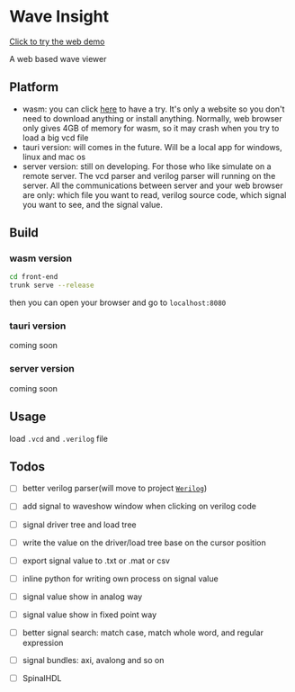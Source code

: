 # Wave Insight

[Click to try the web demo](https://wave-insight.github.io/wave-insight/)

A web based wave viewer

## Platform

* wasm: you can click [here](https://wave-insight.github.io/wave-insight/) to have a try. It's only a website so you don't need to download anything or install anything. Normally, web browser only gives 4GB of memory for wasm, so it may crash when you try to load a big vcd file
* tauri version: will comes in the future. Will be a local app for windows, linux and mac os
* server version: still on developing. For those who like simulate on a remote server. The vcd parser and verilog parser will running on the server. All the communications between server and your web browser are only: which file you want to read, verilog source code, which signal you want to see, and the signal value.

## Build

### wasm version

```bash
cd front-end
trunk serve --release
```

then you can open your browser and go to `localhost:8080`

### tauri version

coming soon

### server version

coming soon

## Usage

load `.vcd` and `.verilog` file

## Todos

- [ ] better verilog parser(will move to project [`Werilog`](https://github.com/Wave-Insight/Werilog))
- [ ] add signal to waveshow window when clicking on verilog code
- [ ] signal driver tree and load tree
- [ ] write the value on the driver/load tree base on the cursor position
- [ ] export signal value to .txt or .mat or csv
- [ ] inline python for writing own process on signal value
- [ ] signal value show in analog way
- [ ] signal value show in fixed point way
- [ ] better signal search: match case, match whole word, and regular expression
- [ ] signal bundles: axi, avalong and so on
- [ ] SpinalHDL

